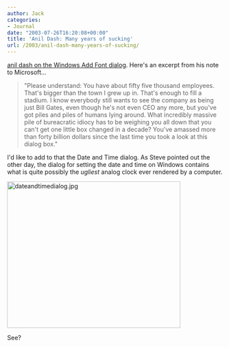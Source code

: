 ```yaml
---
author: Jack
categories:
- Journal
date: "2003-07-26T16:20:08+00:00"
title: 'Anil Dash: Many years of sucking'
url: /2003/anil-dash-many-years-of-sucking/
---
```


[anil dash on the Windows Add Font dialog][1]. Here's an excerpt from his note to Microsoft&#8230;



> "Please understand: You have about fifty five thousand employees. That's bigger than the town I grew up in. That's enough to fill a stadium. I know everybody still wants to see the company as being just Bill Gates, even though he's not even CEO any more, but you've got piles and piles of humans lying around. What incredibly massive pile of bureacratic idiocy has to be weighing you all down that you can't get one little box changed in a decade? You've amassed more than forty billion dollars since the last time you took a look at this dialog box."

  
> 

I'd like to add to that the Date and Time dialog. As Steve pointed out the other day, the dialog for setting the date and time on Windows contains what is quite possibly the _ugliest_ analog clock ever rendered by a computer.

<img alt="dateandtimedialog.jpg" src="https://jackbaty.com/images/blog/dateandtimedialog.jpg" width="404" height="341" border="0" />

See?

 [1]: http://www.dashes.com/anil/index.php?archives/006837.php "anil dash - archives"